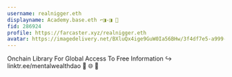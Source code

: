```yaml
---
username: realnigger.eth
displayname: Academy.base.eth ⌐◨-◨ 🔵
fid: 286924
profile: https://farcaster.xyz/realnigger.eth
avatar: https://imagedelivery.net/BXluQx4ige9GuW0Ia56BHw/3f4df7e5-a999-4292-e9b5-520361f10d00/original
---
```

Onchain Library For Global Access To Free Information ↪ linktr.ee/mentalwealthdao 🍏 🌐 📖  
